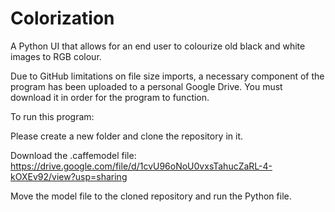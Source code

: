 # Colorization
A Python UI that allows for an end user to colourize old black and white images to RGB colour.

Due to GitHub limitations on file size imports, a necessary component of the program has been uploaded to a personal Google Drive. You must download it in order for the program to function.


To run this program: 

Please create a new folder and clone the repository in it. 

Download the .caffemodel file: https://drive.google.com/file/d/1cvU96oNoU0vxsTahucZaRL-4-kOXEv92/view?usp=sharing

Move the model file to the cloned repository and run the Python file.



